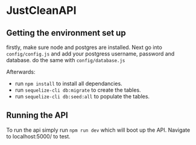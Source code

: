 # JustCleanAPI

## Getting the environment set up

firstly, make sure node and postgres are installed. Next go into `config/config.js` and add your postgress username, password and database. do the same with `config/database.js`

Afterwards:

- run `npm install` to install all dependancies.
- run `sequelize-cli db:migrate` to create the tables.
- run `sequelize-cli db:seed:all` to populate the tables.

## Running the API

To run the api simply run `npm run dev` which will boot up the API. Navigate to localhost:5000/ to test.
